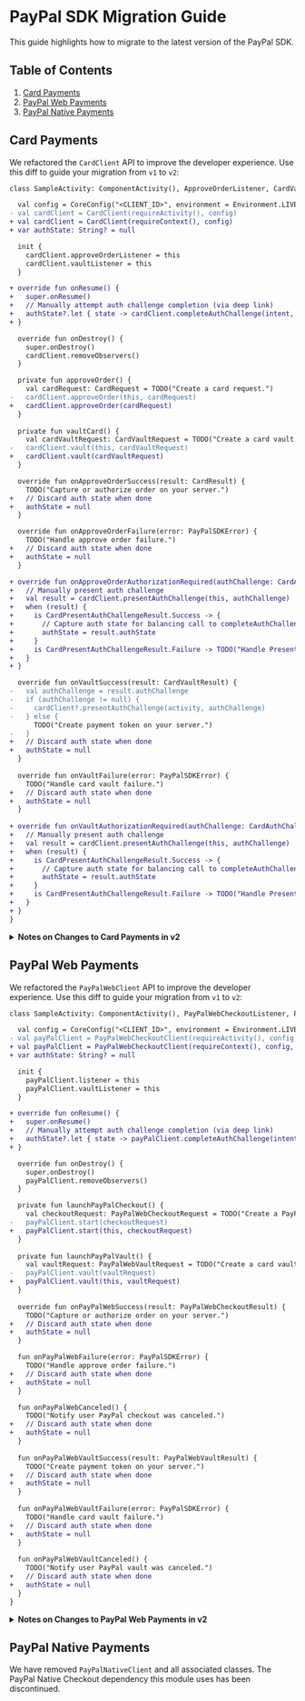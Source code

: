 # PayPal SDK Migration Guide

This guide highlights how to migrate to the latest version of the PayPal SDK.

## Table of Contents

1. [Card Payments](#card-payments)
1. [PayPal Web Payments](#paypal-web-payments)
1. [PayPal Native Payments](#paypal-native-payments)

## Card Payments

We refactored the `CardClient` API to improve the developer experience. Use this diff to guide your migration from `v1` to `v2`:

```diff
class SampleActivity: ComponentActivity(), ApproveOrderListener, CardVaultListener {

  val config = CoreConfig("<CLIENT_ID>", environment = Environment.LIVE)
- val cardClient = CardClient(requireActivity(), config)
+ val cardClient = CardClient(requireContext(), config)
+ var authState: String? = null

  init {
    cardClient.approveOrderListener = this
    cardClient.vaultListener = this
  }

+ override fun onResume() {
+   super.onResume()
+   // Manually attempt auth challenge completion (via deep link)
+   authState?.let { state -> cardClient.completeAuthChallenge(intent, state) }
+ }

  override fun onDestroy() {
    super.onDestroy()
    cardClient.removeObservers()
  }

  private fun approveOrder() {
    val cardRequest: CardRequest = TODO("Create a card request.")
-   cardClient.approveOrder(this, cardRequest)
+   cardClient.approveOrder(cardRequest)
  }
  
  private fun vaultCard() {
    val cardVaultRequest: CardVaultRequest = TODO("Create a card vault request.")
-   cardClient.vault(this, cardVaultRequest)
+   cardClient.vault(cardVaultRequest)
  }

  override fun onApproveOrderSuccess(result: CardResult) {
    TODO("Capture or authorize order on your server.")
+   // Discard auth state when done
+   authState = null
  }

  override fun onApproveOrderFailure(error: PayPalSDKError) {
    TODO("Handle approve order failure.")
+   // Discard auth state when done
+   authState = null
  }

+ override fun onApproveOrderAuthorizationRequired(authChallenge: CardAuthChallenge) {
+   // Manually present auth challenge
+   val result = cardClient.presentAuthChallenge(this, authChallenge)
+   when (result) {
+     is CardPresentAuthChallengeResult.Success -> {
+       // Capture auth state for balancing call to completeAuthChallenge() in onResume()
+       authState = result.authState
+     }
+     is CardPresentAuthChallengeResult.Failure -> TODO("Handle Present Auth Challenge Failure")
+   }
+ }

  override fun onVaultSuccess(result: CardVaultResult) {
-   val authChallenge = result.authChallenge
-   if (authChallenge != null) {
-     cardClient?.presentAuthChallenge(activity, authChallenge)
-   } else {
      TODO("Create payment token on your server.")
-   }
+   // Discard auth state when done
+   authState = null
  }
  
  override fun onVaultFailure(error: PayPalSDKError) {
    TODO("Handle card vault failure.")
+   // Discard auth state when done
+   authState = null
  }
  
+ override fun onVaultAuthorizationRequired(authChallenge: CardAuthChallenge) {
+   // Manually present auth challenge
+   val result = cardClient.presentAuthChallenge(this, authChallenge)
+   when (result) {
+     is CardPresentAuthChallengeResult.Success -> {
+       // Capture auth state for balancing call to completeAuthChallenge() in onResume()
+       authState = result.authState
+     }
+     is CardPresentAuthChallengeResult.Failure -> TODO("Handle Present Auth Challenge Failure")
+   }
+ }
}
```

<details>
<summary><b>Notes on Changes to Card Payments in v2</b></summary>

Here are some detailed notes on the changes made to Card Payments in v2:

### Activity Reference no Longer Required in CardClient Constructor

- In `v1` the activity reference is only truly needed when the call to `CardClient#approveOrder()` or `CardClient#vault()` is made (to open a Chrome Custom Tab in the current Task).
- In `v2` the `CardClient` constructor no longer requires an activity reference.
- The goal of this change is to increase flexibility of `CardClient` instantiation.

### Moving from Implicit (Automatic) to Manual Completion of Auth Challenges

- In `v1` the SDK registers a lifecycle observer to parse incoming deep links when the host application comes into the foreground.
- In `v2` the host application is responsible for calling `CardClient#completeAuthChallenge()` to attempt completion of an auth challenge.
- The goal of this change is to make the SDK less opinionated and give host applications more control over the auth challenge user experience.

</details>

## PayPal Web Payments

We refactored the `PayPalWebClient` API to improve the developer experience. Use this diff to guide your migration from `v1` to `v2`:

```diff
class SampleActivity: ComponentActivity(), PayPalWebCheckoutListener, PayPalWebVaultListener {

  val config = CoreConfig("<CLIENT_ID>", environment = Environment.LIVE)
- val payPalClient = PayPalWebCheckoutClient(requireActivity(), config, "my-deep-link-url-scheme")
+ val payPalClient = PayPalWebCheckoutClient(requireContext(), config, "my-deep-link-url-scheme")
+ var authState: String? = null

  init {
    payPalClient.listener = this
    payPalClient.vaultListener = this
  }

+ override fun onResume() {
+   super.onResume()
+   // Manually attempt auth challenge completion (via deep link)
+   authState?.let { state -> payPalClient.completeAuthChallenge(intent, state) }
+ }

  override fun onDestroy() {
    super.onDestroy()
    payPalClient.removeObservers()
  }

  private fun launchPayPalCheckout() {
    val checkoutRequest: PayPalWebCheckoutRequest = TODO("Create a PayPal checkout request.")
-   payPalClient.start(checkoutRequest)
+   payPalClient.start(this, checkoutRequest)
  }
  
  private fun launchPayPalVault() {
    val vaultRequest: PayPalWebVaultRequest = TODO("Create a card vault request.")
-   payPalClient.vault(vaultRequest)
+   payPalClient.vault(this, vaultRequest)
  }
  
  override fun onPayPalWebSuccess(result: PayPalWebCheckoutResult) {
    TODO("Capture or authorize order on your server.")
+   // Discard auth state when done
+   authState = null
  }

  fun onPayPalWebFailure(error: PayPalSDKError) {
    TODO("Handle approve order failure.")
+   // Discard auth state when done
+   authState = null
  }

  fun onPayPalWebCanceled() {
    TODO("Notify user PayPal checkout was canceled.")
+   // Discard auth state when done
+   authState = null
  }
  
  fun onPayPalWebVaultSuccess(result: PayPalWebVaultResult) {
    TODO("Create payment token on your server.")
+   // Discard auth state when done
+   authState = null
  }
  
  fun onPayPalWebVaultFailure(error: PayPalSDKError) {
    TODO("Handle card vault failure.")
+   // Discard auth state when done
+   authState = null
  }
  
  fun onPayPalWebVaultCanceled() {
    TODO("Notify user PayPal vault was canceled.")
+   // Discard auth state when done
+   authState = null
  }
}
```

<details>
<summary><b>Notes on Changes to PayPal Web Payments in v2</b></summary>

Here are some detailed notes on the changes made to PayPal Web Payments in v2:

### Activity Reference no Longer Required in PayPalWebCheckoutClient Constructor

- In `v1` the activity reference is only truly needed when the call to `PayPalWebCheckoutClient#start()` or `PayPalWebCheckoutClient#vault()` is made (to open a Chrome Custom Tab in the current Task).
- In `v2` the `PayPalWebCheckoutClient` constructor no longer requires an activity reference.
- The goal of this change is to increase flexibility of `PayPalWebCheckoutClient` instantiation.

### Moving from Implicit (Automatic) to Manual Completion of Auth Challenges

- In `v1` the SDK registers a lifecycle observer to parse incoming deep links when the host application comes into the foreground.
- In `v2` the host application is responsible for calling `PayPalWebCheckoutClient#completeAuthChallenge()` to attempt completion of an auth challenge.
- The goal of this change is to make the SDK less opinionated and give host applications more control over the auth challenge user experience.

</details>

## PayPal Native Payments

We have removed `PayPalNativeClient` and all associated classes. The PayPal Native Checkout dependency this module uses has been discontinued.
